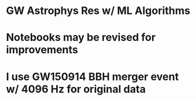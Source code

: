# GW Astrophys Res w/ ML Algorithms
# Notebooks may be revised for improvements
# I use GW150914 BBH merger event w/ 4096 Hz for original data
